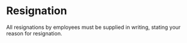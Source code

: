 # Resignation

All resignations by employees must be supplied in writing, stating your reason for resignation.
